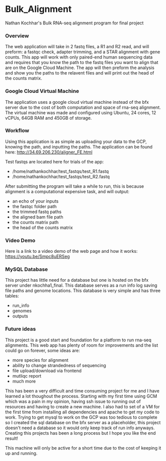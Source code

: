 # Bulk_Alignment
Nathan Kochhar's Bulk RNA-seq alignment program for final project
### Overview
The web application will take in 2 fastq files, a R1 and R2 read, and will preform: a fastqc check, adapter trimming, and a STAR alignment with gene counts. This app will work with only paired-end human sequencing data and requires that you know the path to the fastq files you want to align that are on the Google Cloud Machine. The app will then preform the analysis and show you the paths to the relavent files and will print out the head of the counts matrix. 
### Google Cloud Virtual Machine
The application uses a google cloud virtual machine instead of the bfx server due to the cost of both computation and space of rna-seq alignment. The virtual machine was made and configured using Ubuntu, 24 cores, 12 vCPUs, 64GB RAM and 450GB of storage. 
### Workflow
Using this application is as simple as uploading your data to the GCP, knowing the path, and inputting the paths.
The application can be found here: http://34.69.206.230/aligner_FE.html

Test fastqs are located here for trials of the app:
* /home/nathankochhar/test_fastqs/test_R1.fastq
* /home/nathankochhar/test_fastqs/test_R2.fastq

After submitting the program will take a while to run, this is because alignment is a computational expensive task, and will output:
* an echo of your inputs
* the fastqc folder path
* the trimmed fastq paths
* the aligned bam file path
* the counts matrix path
* the head of the counts matrix

### Video Demo
Here is a link to a video demo of the web page and how it works: https://youtu.be/Smpc8uERSeg

### MySQL Database
This project has little need for a database but one is hosted on the bfx server under nkochha1_final. This database serves as a run info log saving file paths and genome locations. This database is very simple and has three tables:
* run_info
* genomes
* outputs


### Future ideas
This project is a good start and foundation for a platform to run rna-seq alignments. This web app has plenty of room for improvements and the list could go on forever, some ideas are:
* more species for alignment
* ability to change strandedness of sequencing
* file upload/download via frontend
* mutliqc report
* much more

This has been a very difficult and time consuming project for me and I have learned a lot thoughout the process. Starting with my first time using GCM which was a pain in my opinion, having ssh issue to running out of resources and having to create a new machine. I also had to set of a VM for the first time from installing all dependencies and apache to get my code to work. Trying to get mysql to work on the GCP was too tedious to complete so I created the sql database on the bfx server as a placeholder, this project doesn't need a database so it would only keep track of run info anyways. Creating this projects has been a long process but I hope you like the end result!

This machine will only be active for a short time due to the cost of keeping it up and running. 
